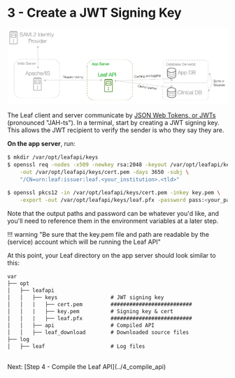 # 3 - Create a JWT Signing Key

![Infra](../images/infra_app_focus.png "Architecure-Focus-Example") 

The Leaf client and server communicate by <a href="https://jwt.io/introduction/" target="_blank">JSON Web Tokens, or JWTs</a> (pronounced "JAH-ts"). In a terminal, start by creating a JWT signing key. This allows the JWT recipient to verify the sender is who they say they are.

**On the app server**, run:

```bash
$ mkdir /var/opt/leafapi/keys
$ openssl req -nodes -x509 -newkey rsa:2048 -keyout /var/opt/leafapi/keys/key.pem \
    -out /var/opt/leafapi/keys/cert.pem -days 3650 -subj \
    "/CN=urn:leaf:issuer:leaf.<your_institution>.<tld>"
```
```bash
$ openssl pkcs12 -in /var/opt/leafapi/keys/cert.pem -inkey key.pem \
    -export -out /var/opt/leafapi/keys/leaf.pfx -password pass:<your_pass>
```

Note that the output paths and password can be whatever you'd like, and you'll need to reference them in the environment variables at a later step.

!!! warning "Be sure that the key.pem file and path are readable by the (service) account which will be running the Leaf API"


At this point, your Leaf directory on the app server should look similar to this:

```
var
├── opt
│   ├── leafapi
│   │   ├── keys                 # JWT signing key
│   │   |   ├── cert.pem         ##########################
│   │   |   ├── key.pem          # Signing key & cert
│   │   |   ├── leaf.pfx         ##########################
│   │   ├── api                  # Compiled API
│   │   ├── leaf_download        # Downloaded source files 
├── log
│   ├── leaf                     # Log files
```

<br>
Next: [Step 4 - Compile the Leaf API](../4_compile_api)